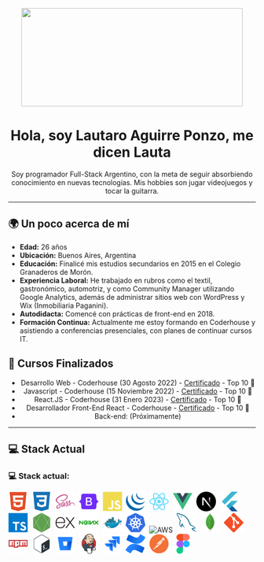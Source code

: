<div id="header" align="center">
  <img src="https://media.giphy.com/media/uUDpKzAhqTcA1daVXc/giphy.gif" width="450" height="200" />
  <h1>Hola, soy Lautaro Aguirre Ponzo, me dicen Lauta</h1>
</div>

<p align="center">
  Soy programador Full-Stack Argentino, con la meta de seguir absorbiendo conocimiento en nuevas tecnologías.
  Mis hobbies son jugar videojuegos y tocar la guitarra.
</p>

---

## 🌍 Un poco acerca de mí

- **Edad:** 26 años
- **Ubicación:** Buenos Aires, Argentina
- **Educación:** Finalicé mis estudios secundarios en 2015 en el Colegio Granaderos de Morón.
- **Experiencia Laboral:** He trabajado en rubros como el textil, gastronómico, automotriz, y como Community Manager utilizando Google Analytics, además de administrar sitios web con WordPress y Wix (Inmobiliaria Paganini).
- **Autodidacta:** Comencé con prácticas de front-end en 2018.
- **Formación Continua:** Actualmente me estoy formando en Coderhouse y asistiendo a conferencias presenciales, con planes de continuar cursos IT.

## 📃 Cursos Finalizados

<div align="center">
  <ul>
    <li>Desarrollo Web - Coderhouse (30 Agosto 2022) - <a href="https://www.coderhouse.com/certificados/632f6d790a05d5000e4e8499">Certificado</a> - Top 10 🎉</li>
    <li>Javascript - Coderhouse (15 Noviembre 2022) - <a href="https://www.coderhouse.com/certificados/637cd01482f8cd000ea28ae4">Certificado</a> - Top 10 🎉</li>
    <li>React.JS - Coderhouse (31 Enero 2023) - <a href="https://www.coderhouse.com/certificados/63fecfa71ce4d3000e18c1ab">Certificado</a> - Top 10 🎉</li>
    <li>Desarrollador Front-End React - Coderhouse - <a href="https://www.coderhouse.com/certificados/63fecfa81ce4d3000e18c1ae">Certificado</a> - Top 10 🎉</li>
    <li>Back-end: (Próximamente)</li>
  </ul>
</div>

---

## 💻 Stack Actual

<div align="left">
    <h3>💻 Stack actual:</h3>
    <div>
        <img src="https://raw.githubusercontent.com/devicons/devicon/master/icons/html5/html5-plain.svg" title="HTML5" alt="HTML5" width="40" height="40">&nbsp;
        <img src="https://raw.githubusercontent.com/devicons/devicon/master/icons/css3/css3-plain.svg" title="CSS3" alt="CSS3" width="40" height="40">&nbsp;
        <img src="https://raw.githubusercontent.com/devicons/devicon/master/icons/sass/sass-original.svg" title="SASS" alt="SASS" width="40" height="40">&nbsp;
        <img src="https://raw.githubusercontent.com/devicons/devicon/master/icons/bootstrap/bootstrap-plain.svg" title="Bootstrap5" alt="Bootstrap5" width="40" height="40">&nbsp;
        <img src="https://raw.githubusercontent.com/devicons/devicon/master/icons/javascript/javascript-plain.svg" title="JavaScript" alt="JavaScript" width="40" height="40">&nbsp;
        <img src="https://raw.githubusercontent.com/devicons/devicon/master/icons/jquery/jquery-plain.svg" title="Jquery" alt="Jquery" width="40" height="40">&nbsp;
        <img src="https://raw.githubusercontent.com/devicons/devicon/master/icons/react/react-original.svg" title="React" alt="React" width="40" height="40">&nbsp;
        <img src="https://raw.githubusercontent.com/devicons/devicon/master/icons/vuejs/vuejs-original.svg" title="Vue.js" alt="Vue.js" width="40" height="40">&nbsp;
        <img src="https://raw.githubusercontent.com/devicons/devicon/master/icons/nextjs/nextjs-original.svg" title="Next.js" alt="Next.js" width="40" height="40">&nbsp;
        <img src="https://raw.githubusercontent.com/devicons/devicon/master/icons/flutter/flutter-original.svg" title="Flutter" alt="Flutter" width="40" height="40">&nbsp;
        <img src="https://raw.githubusercontent.com/devicons/devicon/master/icons/typescript/typescript-original.svg" title="TypeScript" alt="TypeScript" width="40" height="40">&nbsp;
        <img src="https://raw.githubusercontent.com/devicons/devicon/master/icons/nodejs/nodejs-plain.svg" title="Node.js" alt="Node.js" width="40" height="40">&nbsp;
        <img src="https://raw.githubusercontent.com/devicons/devicon/master/icons/express/express-original.svg" title="Express" alt="Express" width="40" height="40">&nbsp;
        <img src="https://raw.githubusercontent.com/devicons/devicon/master/icons/nginx/nginx-original.svg" title="Nginx" alt="Nginx" width="40" height="40">&nbsp;
        <img src="https://raw.githubusercontent.com/devicons/devicon/master/icons/docker/docker-original.svg" title="Docker" alt="Docker" width="40" height="40">&nbsp;
        <img src="https://raw.githubusercontent.com/devicons/devicon/master/icons/kubernetes/kubernetes-original.svg" title="Kubernetes" alt="Kubernetes" width="40" height="40">&nbsp;
        <img src="https://raw.githubusercontent.com/devicons/devicon/master/icons/aws/aws-original.svg" title="AWS" alt="AWS" width="40" height="40">&nbsp;
        <img src="https://raw.githubusercontent.com/devicons/devicon/master/icons/mysql/mysql-original.svg" title="MySQL" alt="MySQL" width="40" height="40">&nbsp;
        <img src="https://raw.githubusercontent.com/devicons/devicon/master/icons/mongodb/mongodb-original.svg" title="MongoDB" alt="MongoDB" width="40" height="40">&nbsp;
        <img src="https://raw.githubusercontent.com/devicons/devicon/master/icons/git/git-plain.svg" title="Git" alt="Git" width="40" height="40">&nbsp;
        <img src="https://raw.githubusercontent.com/devicons/devicon/master/icons/npm/npm-original-wordmark.svg" title="npm" alt="npm" width="40" height="40">&nbsp;
        <img src="https://raw.githubusercontent.com/devicons/devicon/master/icons/bash/bash-plain.svg" title="Bash" alt="Bash" width="40" height="40">&nbsp;
        <img src="https://raw.githubusercontent.com/devicons/devicon/master/icons/bitbucket/bitbucket-original.svg" title="Bitbucket" alt="Bitbucket" width="40" height="40">&nbsp;
        <img src="https://raw.githubusercontent.com/devicons/devicon/master/icons/jenkins/jenkins-original.svg" title="Jenkins" alt="Jenkins" width="40" height="40">&nbsp;
        <img src="https://raw.githubusercontent.com/devicons/devicon/master/icons/jira/jira-original.svg" title="Jira" alt="Jira" width="40" height="40">&nbsp;
        <img src="https://raw.githubusercontent.com/devicons/devicon/master/icons/confluence/confluence-original.svg" title="Confluence" alt="Confluence" width="40" height="40">&nbsp;
        <img src="https://raw.githubusercontent.com/devicons/devicon/master/icons/postman/postman-original.svg" title="Postman" alt="Postman" width="40" height="40">&nbsp;
        <img src="https://raw.githubusercontent.com/devicons/devicon/master/icons/figma/figma-original.svg" title="Figma" alt="Figma" width="40" height="40">&nbsp;
    </div>
</div>

